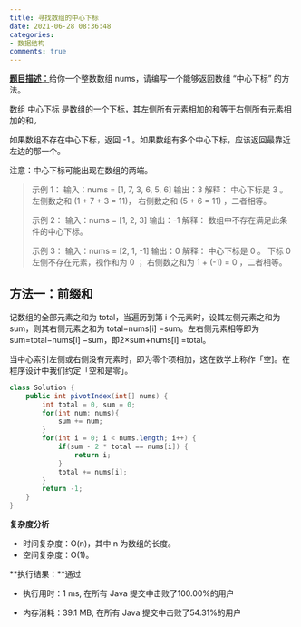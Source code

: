 ```yaml
---
title: 寻找数组的中心下标
date: 2021-06-28 08:36:48
categories:
- 数据结构
comments: true
---
```


[**题目描述：**](https://leetcode-cn.com/problems/find-pivot-index/)给你一个整数数组 nums，请编写一个能够返回数组 “中心下标” 的方法。

数组 中心下标 是数组的一个下标，其左侧所有元素相加的和等于右侧所有元素相加的和。

如果数组不存在中心下标，返回 -1 。如果数组有多个中心下标，应该返回最靠近左边的那一个。

注意：中心下标可能出现在数组的两端。

<!-- more -->

> 示例 1：
> 输入：nums = [1, 7, 3, 6, 5, 6]
> 输出：3
> 解释：
> 中心下标是 3 。
> 左侧数之和 (1 + 7 + 3 = 11)，
> 右侧数之和 (5 + 6 = 11) ，二者相等。
>
> 示例 2：
> 输入：nums = [1, 2, 3]
> 输出：-1
> 解释：
> 数组中不存在满足此条件的中心下标。
>
> 示例 3：
> 输入：nums = [2, 1, -1]
> 输出：0
> 解释：
> 中心下标是 0 。
> 下标 0 左侧不存在元素，视作和为 0 ；
> 右侧数之和为 1 + (-1) = 0 ，二者相等。



## 方法一：前缀和

记数组的全部元素之和为 total，当遍历到第 i 个元素时，设其左侧元素之和为 sum，则其右侧元素之和为 total−nums[i] −sum。左右侧元素相等即为 sum=total−nums[i] −sum，即2×sum+nums[i] =total。

当中心索引左侧或右侧没有元素时，即为零个项相加，这在数学上称作「空]。在程序设计中我们约定「空和是零」。

```java
class Solution {
    public int pivotIndex(int[] nums) {
        int total = 0, sum = 0;
        for(int num: nums){
            sum += num;
        }
        for(int i = 0; i < nums.length; i++) {
            if(sum - 2 * total == nums[i]) {
                return i;
            }
            total += nums[i];
        }
        return -1;
    }
}
```

**复杂度分析**

- 时间复杂度：O(n)，其中 n 为数组的长度。
- 空间复杂度：O(1)。

**执行结果：**通过

- 执行用时：1 ms, 在所有 Java 提交中击败了100.00%的用户

- 内存消耗：39.1 MB, 在所有 Java 提交中击败了54.31%的用户